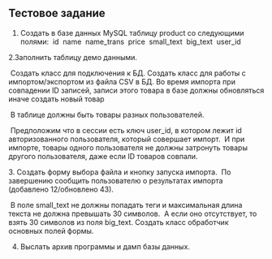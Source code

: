 <h2>Тестовое задание</h2> 

1. Создать в базе данных MySQL таблицу product со следующими полями:
 id
 name
 name_trans
 price
 small_text
 big_text
 user_id

2.Заполнить таблицу демо данными.

 Создать класс для подключения к БД. Создать класс для работы с импортом/экспортом из файла CSV в БД.  Во время импорта при совпадении ID записей, записи этого товара в базе должны обновляться иначе создать новый товар

 В таблице должны быть товары разных пользователей.

 Предположим что в сессии есть ключ user_id, в котором лежит id авторизованного пользователя, который совершает импорт.
 И при импорте, товары одного пользователя не должны затронуть товары другого пользователя, даже если ID товаров совпали.

3. Создать форму выбора файла и кнопку запуска импорта.
 По завершению сообщить пользователю о результатах импорта (добавлено 12/обновлено 43).

 В поле small_text не должны попадать теги и максимальная длина текста не должна превышать 30 символов.
 А если оно отсутствует, то взять 30 символов из поля big_text. Создать класс обработчик основных полей формы.

4. Выслать архив программы и дамп базы данных.
